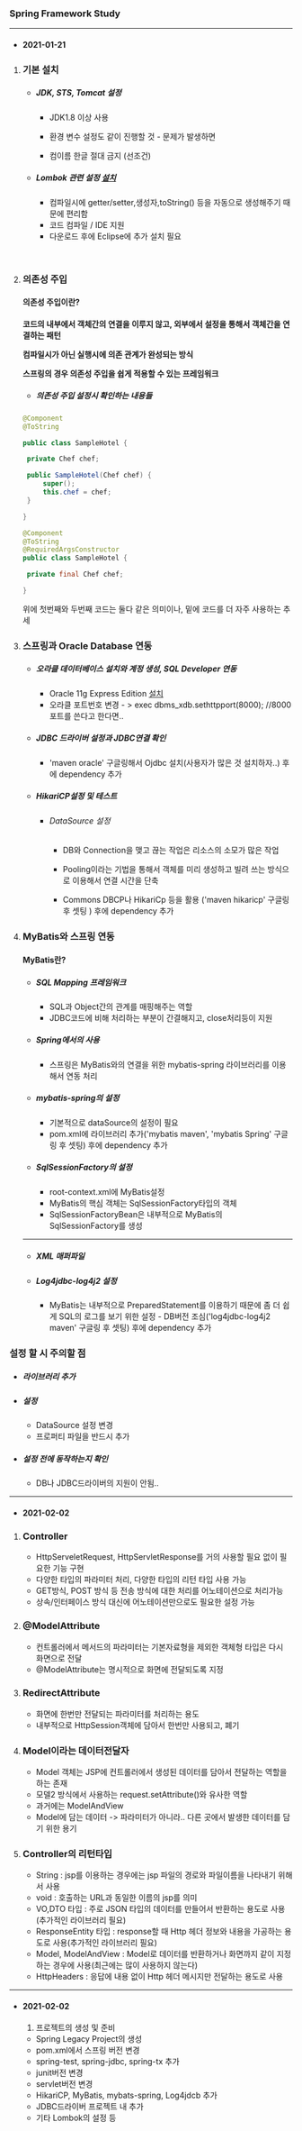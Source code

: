 ### Spring Framework Study

------

- #### 2021-01-21

1. ###  **기본 설치**

   - ##### JDK, STS, Tomcat 설정 

     - JDK1.8 이상 사용

     - 환경 변수 설정도 같이 진행할 것 - 문제가 발생하면

     - 컴이름 한글 절대 금지 (선조건)

   - ##### Lombok 관련 설정 [설치](https://projectlombok.org/download)

     - 컴파일시에 getter/setter,생성자,toString() 등을 자동으로 생성해주기 때문에 편리함
     - 코드 컴파일 / IDE 지원
     - 다운로드 후에 Eclipse에 추가 설치 필요

   ​    

2. ### **의존성 주입**

   #### **의존성 주입이란?**

   **코드의 내부에서 객체간의 연결을 이루지 않고, 외부에서 설정을 통해서 객체간을 연결하는 패턴**

   **컴파일시가 아닌 실행시에 의존 관계가 완성되는 방식**

   **스프링의 경우 의존성 주입을 쉽게 적용할 수 있는 프레임워크**

   

   - ##### 의존성 주입 설정시 확인하는 내용들 


   ```java
   @Component
   @ToString
   
   public class SampleHotel {
   
   	private Chef chef;
   
   	public SampleHotel(Chef chef) {
   		super();
   		this.chef = chef;
   	}
   
   }
   ```



   ```java
   @Component
   @ToString
   @RequiredArgsConstructor
   public class SampleHotel {
   
   	private final Chef chef;
   
   }
   
   ```

   위에 첫번째와 두번째 코드는 둘다 같은 의미이나, 밑에 코드를 더 자주 사용하는 추세

   

3. ### **스프링과 Oracle Database 연동**

   - ##### 오라클 데이터베이스 설치와 계정 생성, SQL Developer 연동 

     - Oracle 11g Express Edition [설치](https://www.oracle.com/database/technologies/xe-downloads.html)
     - 오라클 포트번호 변경 - > exec dbms_xdb.sethttpport(8000); //8000포트를 쓴다고 한다면..

   - ##### JDBC 드라이버 설정과 JDBC연결 확인 

     - 'maven oracle' 구글링해서 Ojdbc 설치(사용자가 많은 것 설치하자..)  후에 dependency 추가

   - ##### HikariCP설정 및 테스트 

     - ###### DataSource 설정

       - DB와 Connection을 맺고 끊는 작업은 리소스의 소모가 많은 작업

       - Pooling이라는 기법을 통해서 객체를 미리 생성하고 빌려 쓰는 방식으로 이용해서 연결 시간을 단축

       - Commons DBCP나 HikariCp 등을 활용 ('maven hikaricp' 구글링 후 셋팅 ) 후에 dependency 추가

         

4. ### **MyBatis와 스프링 연동**

   #### MyBatis란?

   - ##### SQL Mapping 프레임워크

     - SQL과 Object간의 관계를 매핑해주는 역할
     - JDBC코드에 비해 처리하는 부분이 간결해지고, close처리등이 지원

   - ##### Spring에서의 사용

     - 스프링은 MyBatis와의 연결을 위한 mybatis-spring 라이브러리를 이용해서 연동 처리

   - ##### mybatis-spring의 설정

     - 기본적으로 dataSource의 설정이 필요
     - pom.xml에 라이브러리 추가('mybatis maven', 'mybatis Spring' 구글링 후 셋팅) 후에 dependency 추가

   - ##### SqlSessionFactory의 설정

     - root-context.xml에 MyBatis설정
     - MyBatis의 핵심 객체는 SqlSessionFactory타입의 객체
     - SqlSessionFactoryBean은 내부적으로 MyBatis의 SqlSessionFactory를 생성

   ------

   

   - ##### XML 매퍼파일

     

   - ##### Log4jdbc-log4j2 설정

     - MyBatis는 내부적으로 PreparedStatement를 이용하기 때문에 좀 더 쉽게 SQL의 로그를 보기 위한 설정 - DB버전 조심('log4jdbc-log4j2 maven' 구글링 후 셋팅) 후에 dependency 추가

### 설정 할 시 주의할 점

- ##### 라이브러리 추가

- ##### 설정

  - DataSource 설정 변경
  - 프로퍼티 파일을 반드시 추가

- ##### 설정 전에 동작하는지 확인

  - DB나 JDBC드라이버의 지원이 안됨..

------


- #### 2021-02-02

1. ###  Controller

   - HttpServeletRequest, HttpServletResponse를 거의 사용할 필요 없이 필요한 기능 구현
   - 다양한 타입의 파라미터 처리, 다양한 타입의 리턴 타입 사용 가능
   - GET방식, POST 방식 등 전송 방식에 대한 처리를 어노테이션으로 처리가능
   - 상속/인터페이스 방식 대신에 어노테이션만으로도 필요한 설정 가능

2. ###  @ModelAttribute

   - 컨트롤러에서 메서드의 파라미터는 기본자료형을 제외한 객체형 타입은 다시 화면으로 전달
   - @ModelAttribute는 명시적으로 화면에 전달되도록 지정

3. ###  RedirectAttribute

   - 화면에 한번만 전달되는 파라미터를 처리하는 용도
   - 내부적으로 HttpSession객체에 담아서 한번만 사용되고, 폐기

4. ###  Model이라는 데이터전달자

   - Model 객체는 JSP에 컨트롤러에서 생성된 데이터를 담아서 전달하는 역할을 하는 존재
   - 모델2 방식에서 사용하는 request.setAttribute()와 유사한 역할
   - 과거에는 ModelAndView
   - Model에 담는 데이터 -> 파라미터가 아니라.. 다른 곳에서 발생한 데이터를 담기 위한 용기

5. ###  Controller의 리턴타입

   - String : jsp를 이용하는 경우에는 jsp 파일의 경로와 파일이름을 나타내기 위해서 사용
   - void : 호출하는 URL과 동일한 이름의 jsp를 의미
   - VO,DTO 타입 : 주로 JSON 타입의 데이터를 만들어서 반환하는 용도로 사용(추가적인 라이브러리 필요)
   - ResponseEntity 타입 : response할 때 Http 헤더 정보와 내용을 가공하는 용도로 사용(추가적인 라이브러리 필요)
   - Model, ModelAndView : Model로 데이터를 반환하거나 화면까지 같이 지정하는 경우에 사용(최근에는 많이 사용하지 않는다)
   - HttpHeaders : 응답에 내용 없이 Http 헤더 메시지만 전달하는 용도로 사용

------

- #### 2021-02-02

  1.  프로젝트의 생성 및 준비
     - Spring Legacy Project의 생성
     - pom.xml에서 스프링 버전 변경
     - spring-test, spring-jdbc, spring-tx 추가
     - junit버전 변경
     - servlet버전 변경
     - HikariCP, MyBatis, mybats-spring, Log4jdcb 추가
     - JDBC드라이버 프로젝트 내 추가
     - 기타 Lombok의 설정 등